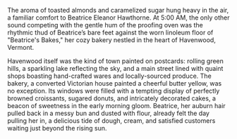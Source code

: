 The aroma of toasted almonds and caramelized sugar hung heavy in the air, a familiar comfort to Beatrice Eleanor Hawthorne. At 5:00 AM, the only other sound competing with the gentle hum of the proofing oven was the rhythmic thud of Beatrice’s bare feet against the worn linoleum floor of "Beatrice's Bakes," her cozy bakery nestled in the heart of Havenwood, Vermont.

Havenwood itself was the kind of town painted on postcards: rolling green hills, a sparkling lake reflecting the sky, and a main street lined with quaint shops boasting hand-crafted wares and locally-sourced produce. The bakery, a converted Victorian house painted a cheerful butter yellow, was no exception. Its windows were filled with a tempting display of perfectly browned croissants, sugared donuts, and intricately decorated cakes, a beacon of sweetness in the early morning gloom. Beatrice, her auburn hair pulled back in a messy bun and dusted with flour, already felt the day pulling her in, a delicious tide of dough, cream, and satisfied customers waiting just beyond the rising sun.
